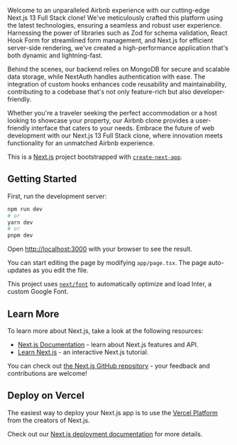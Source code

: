 
Welcome to an unparalleled Airbnb experience with our cutting-edge Next.js 13 Full Stack clone! We've meticulously crafted this platform using the latest technologies, ensuring a seamless and robust user experience. Harnessing the power of libraries such as Zod for schema validation, React Hook Form for streamlined form management, and Next.js for efficient server-side rendering, we've created a high-performance application that's both dynamic and lightning-fast.

Behind the scenes, our backend relies on MongoDB for secure and scalable data storage, while NextAuth handles authentication with ease. The integration of custom hooks enhances code reusability and maintainability, contributing to a codebase that's not only feature-rich but also developer-friendly.

Whether you're a traveler seeking the perfect accommodation or a host looking to showcase your property, our Airbnb clone provides a user-friendly interface that caters to your needs. Embrace the future of web development with our Next.js 13 Full Stack clone, where innovation meets functionality for an unmatched Airbnb experience.


This is a [Next.js](https://nextjs.org/) project bootstrapped with [`create-next-app`](https://github.com/vercel/next.js/tree/canary/packages/create-next-app).

## Getting Started

First, run the development server:

```bash
npm run dev
# or
yarn dev
# or
pnpm dev
```

Open [http://localhost:3000](http://localhost:3000) with your browser to see the result.

You can start editing the page by modifying `app/page.tsx`. The page auto-updates as you edit the file.

This project uses [`next/font`](https://nextjs.org/docs/basic-features/font-optimization) to automatically optimize and load Inter, a custom Google Font.

## Learn More

To learn more about Next.js, take a look at the following resources:

- [Next.js Documentation](https://nextjs.org/docs) - learn about Next.js features and API.
- [Learn Next.js](https://nextjs.org/learn) - an interactive Next.js tutorial.

You can check out [the Next.js GitHub repository](https://github.com/vercel/next.js/) - your feedback and contributions are welcome!

## Deploy on Vercel

The easiest way to deploy your Next.js app is to use the [Vercel Platform](https://vercel.com/new?utm_medium=default-template&filter=next.js&utm_source=create-next-app&utm_campaign=create-next-app-readme) from the creators of Next.js.

Check out our [Next.js deployment documentation](https://nextjs.org/docs/deployment) for more details.
